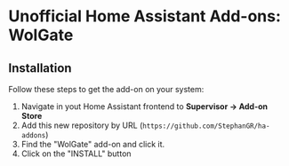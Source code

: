 # Unofficial Home Assistant Add-ons: WolGate

## Installation

Follow these steps to get the add-on on your system:

1. Navigate in yout Home Assistant frontend to **Supervisor -> Add-on Store**
2. Add this new repository by URL (`https://github.com/StephanGR/ha-addons`)
3. Find the "WolGate" add-on and click it.
4. Click on the "INSTALL" button